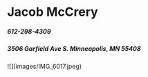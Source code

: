 <!DOCTYPE html>
<html>
<head>
  <title>Jacob McCrery resume</title>
  </head>
  <body>
    <h1>Jacob McCrery</h1>
    <h5>612-298-4309</h5>
    <h5>3506 Garfield Ave S. Minneapolis, MN 55408</h5>
![](images/IMG_6017.jpeg)
